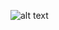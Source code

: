 ![alt text](https://github.com/samedsay/LeetCode/blob/master/Arrays-101/Height%20Checker/HeightChecker.png)
